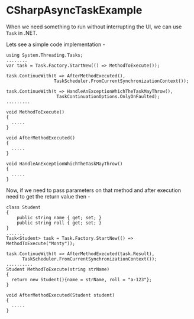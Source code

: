 CSharpAsyncTaskExample
======================
When we need something to run without interrupting the UI, we can use `Task` in .NET.

Lets see a simple code implementation -
```
using System.Threading.Tasks;
........
var task = Task.Factory.StartNew(() => MethodToExecute());

task.ContinueWith(t => AfterMethodExecuted(),
                  TaskScheduler.FromCurrentSynchronizationContext());

task.ContinueWith(t => HandleAnExceptionWhichTheTaskMayThrow(), 
                   TaskContinuationOptions.OnlyOnFaulted);
.........

void MethodToExecute()
{
  .....
}

void AfterMethodExecuted()
{
  .....
}

void HandleAnExceptionWhichTheTaskMayThrow()
{
  .....
}
```

Now, if we need to pass parameters on that method and after execution need to get the return value then -
```
class Student
{
    public string name { get; set; }
    public string roll { get; set; }
}
.......
Task<Student> task = Task.Factory.StartNew(() => MethodToExecute("Monty"));

task.ContinueWith(t => AfterMethodExecuted(task.Result),
      TaskScheduler.FromCurrentSynchronizationContext());
..........
Student MethodToExecute(string strName)
{
  return new Student(){name = strName, roll = "a-123"};
}

void AfterMethodExecuted(Student student)
{
  .....
}
```




